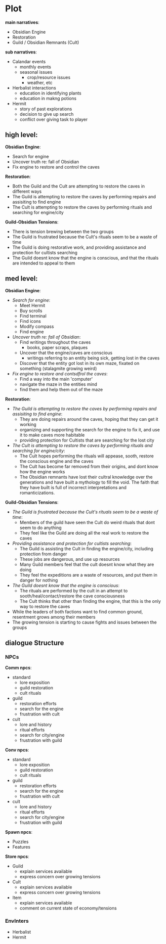 # Plot

**main narratives**:

- Obsidian Engine
- Restoration
- Guild / Obsidian Remnants (Cult)

**sub narratives**:

- Calandar events
  - monthly events
  - seasonal issues
    - crop/resource issues
    - weather, etc
- Herbalist interactions
  - education in identifying plants
  - education in makng potions
- Hermit
  - story of past explorations
  - decision to give up search
  - conflict over giving task to player

## high level:

**Obsidian Engine**:

- Search for engine
- Uncover truth re: fall of Obsidian
- Fix engine to restore and control the caves

**Restoration**:

- Both the Guild and the Cult are attempting to restore the caves in different ways
- The Guild is attempting to restore the caves by performing repairs and assisiting to find engine
- The Cult is attempting to restore the caves by performing rituals and searching for engine/city

**Guild-Obsidian Tensions**:

- There is tension brewing between the two groups
- The Guild is frustrated because the Cult's rituals seem to be a waste of time
- The Guild is doing restorative work, and providing assistance and protection for cultists searching
- The Guild doesnt know that the engine is conscious, and that the rituals are intended to appeal to them

## med level:

**Obsidian Engine**:

- _Search for engine_:
  - Meet Hermit
  - Buy scrolls
  - Find terminal
  - Find icons
  - Modify compass
  - Find engine
- _Uncover truth re: fall of Obsidian_:
  - Find writings throughout the caves
    - books, paper scraps, plaques
  - Uncover that the engine/caves are conscious
    - writings referring to an entity being sick, getting lost in the caves
  - Discover that the entity got lost in its own maze, fixated on something (stalagmite growing weird)
- _Fix engine to restore and contsdfrol the caves_:
  - Find a way into the main 'computer'
  - navigate the maze in the entities mind
  - find them and help them out of the maze

**Restoration**:

- _The Guild is attempting to restore the caves by performing repairs and assisiting to find engine_:
  - They are doing repairs around the caves, hoping that they can get it working
  - organizing and supporting the search for the engine to fix it, and use it to make caves more habitable
  - providing protection for Cultists that are searching for the lost city
- _The Cult is attempting to restore the caves by performing rituals and searching for engine/city_:
  - The Cult hopes performing the rituals will appease, sooth, restore the conscious engine and the caves
  - The Cult has become far removed from their origins, and dont know how the engine works
  - The Obsidian remnants have lost their cultral knowledge over the generations and have built a mythology to fill the void. The faith that they have built is full of incorrect interpretations and romanticizations.

**Guild-Obsidian Tensions**:

- _The Guild is frustrated because the Cult's rituals seem to be a waste of time_:
  - Members of the guild have seen the Cult do weird rituals that dont seem to do anything
  - They feel like the Guild are doing all the real work to restore the caves
- _Providing assistance and protection for cultists searching_:
  - The Guild is assisting the Cult in finding the engine/city, including protection from danger
  - These jobs are dangerous, and use up resources
  - Many Guild members feel that the cult doesnt know what they are doing
  - They feel the expeditions are a waste of resources, and put them in danger for nothing
- _The Guild doesnt know that the engine is conscious_:
  - The rituals are performed by the cult in an attempt to sooth/heal/contact/restore the cave consciousness
  - The Cult thinks that other than finding the engine, that this is the only way to restore the caves
- While the leaders of both factions want to find common ground, resentment grows among their members
- The growing tension is starting to cause fights and issues between the groups

## dialogue Structure

### NPCs

**Comm npcs**:

- standard
  - lore exposition
  - guild restoration
  - cult rituals
- guild
  - restoration efforts
  - search for the engine
  - frustration with cult
- cult
  - lore and history
  - ritual efforts
  - search for city/engine
  - frustration with guild

**Conv npcs**:

- standard
  - lore exposition
  - guild restoration
  - cult rituals
- guild
  - restoration efforts
  - search for the engine
  - frustration with cult
- cult
  - lore and history
  - ritual efforts
  - search for city/engine
  - frustration with guild

**Spawn npcs**:

- Puzzles
- Features

**Store npcs**:

- Guild
  - explain services available
  - express concern over growing tensions
- Cult
  - explain services available
  - express concern over growing tensions
- Item
  - explain services available
  - comment on current state of economy/tensions

### EnvInters

- Herbalist
- Hermit
